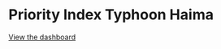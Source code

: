# Priority Index Typhoon Haima

[View the dashboard](https://rodekruis.github.io/priority-index-haima-accuracy/)
